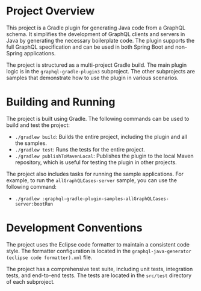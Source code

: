 # Project Overview

This project is a Gradle plugin for generating Java code from a GraphQL schema. It simplifies the development of GraphQL clients and servers in Java by generating the necessary boilerplate code. The plugin supports the full GraphQL specification and can be used in both Spring Boot and non-Spring applications.

The project is structured as a multi-project Gradle build. The main plugin logic is in the `graphql-gradle-plugin3` subproject. The other subprojects are samples that demonstrate how to use the plugin in various scenarios.

# Building and Running

The project is built using Gradle. The following commands can be used to build and test the project:

*   `./gradlew build`: Builds the entire project, including the plugin and all the samples.
*   `./gradlew test`: Runs the tests for the entire project.
*   `./gradlew publishToMavenLocal`: Publishes the plugin to the local Maven repository, which is useful for testing the plugin in other projects.

The project also includes tasks for running the sample applications. For example, to run the `allGraphQLCases-server` sample, you can use the following command:

*   `./gradlew :graphql-gradle-plugin-samples-allGraphQLCases-server:bootRun`

# Development Conventions

The project uses the Eclipse code formatter to maintain a consistent code style. The formatter configuration is located in the `graphql-java-generator (eclipse code formatter).xml` file.

The project has a comprehensive test suite, including unit tests, integration tests, and end-to-end tests. The tests are located in the `src/test` directory of each subproject.

